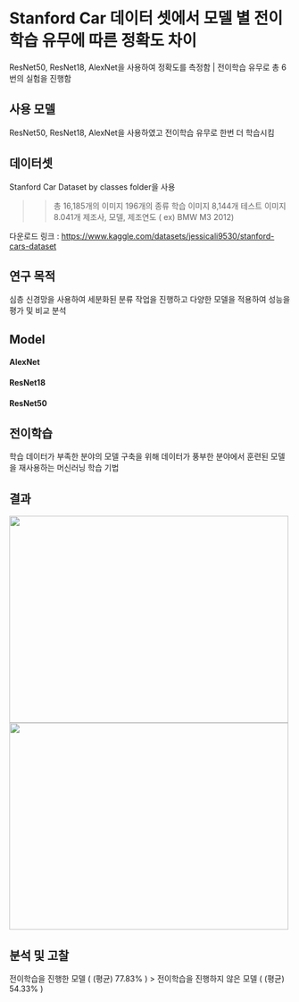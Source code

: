 # Stanford Car 데이터 셋에서 모델 별 전이학습 유무에 따른 정확도 차이
ResNet50, ResNet18, AlexNet을 사용하여 정확도를 측정함 | 전이학습 유무로 총 6번의 실험을 진행함 

## 사용 모델
ResNet50, ResNet18, AlexNet을 사용하였고 전이학습 유무로 한번 더 학습시킴

## 데이터셋
Stanford Car Dataset by classes folder을 사용
>	> 총 16,185개의 이미지
>	> 196개의 종류
>	> 학습 이미지 8,144개
>	> 테스트 이미지 8.041개
>	> 제조사, 모델, 제조연도 ( ex) BMW M3 2012)

다운로드 링크 : <https://www.kaggle.com/datasets/jessicali9530/stanford-cars-dataset>

## 연구 목적
심층 신경망을 사용하여 세분화된 분류 작업을 진행하고 다양한 모델을 적용하여 성능을 평가 및 비교 분석

## Model
#### AlexNet
#### ResNet18
#### ResNet50 

## 전이학습
학습 데이터가 부족한 분야의 모델 구축을 위해 데이터가 풍부한 분야에서 훈련된 모델을 재사용하는 머신러닝 학습 기법

## 결과
<img src="https://user-images.githubusercontent.com/49273782/167881155-f709c080-ed14-424a-8057-598e13be2efa.png"  width="500" height="370">
<img src="https://user-images.githubusercontent.com/49273782/167881271-fcf045f0-d2e8-413c-aaec-ead733164864.png"  width="500" height="370">

## 분석 및 고찰
전이학습을 진행한 모델 ( (평균) 77.83% )  > 전이학습을 진행하지 않은 모델 ( (평균) 54.33% )

